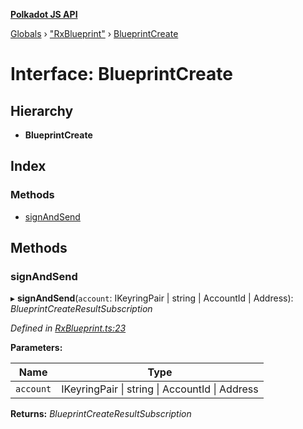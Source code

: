 **[Polkadot JS API](../README.md)**

[Globals](../globals.md) › ["RxBlueprint"](../modules/_rxblueprint_.md) › [BlueprintCreate](_rxblueprint_.blueprintcreate.md)

# Interface: BlueprintCreate

## Hierarchy

* **BlueprintCreate**

## Index

### Methods

* [signAndSend](_rxblueprint_.blueprintcreate.md#signandsend)

## Methods

###  signAndSend

▸ **signAndSend**(`account`: IKeyringPair | string | AccountId | Address): *BlueprintCreateResultSubscription*

*Defined in [RxBlueprint.ts:23](https://github.com/polkadot-js/api/blob/05d697c/packages/api-contract/src/RxBlueprint.ts#L23)*

**Parameters:**

Name | Type |
------ | ------ |
`account` | IKeyringPair \| string \| AccountId \| Address |

**Returns:** *BlueprintCreateResultSubscription*